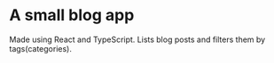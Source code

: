 # A small blog app

Made using React and TypeScript. Lists blog posts and filters them by tags(categories). 


